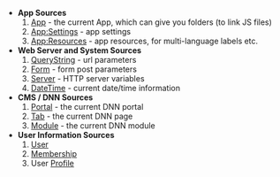 
* **App Sources**
  1. [App](xref:Basics.LookUp.App) - the current App, which can give you folders (to link JS files)
  1. [App:Settings](xref:Basics.LookUp.App#appsettings-tokens) - app settings
  1. [App:Resources](xref:Basics.LookUp.App#appresources-tokens) - app resources, for multi-language labels etc.
* **Web Server and System Sources**
  1. [QueryString](xref:Basics.LookUp.Web#querystring-tokens) - url parameters
  1. [Form](xref:Basics.LookUp.Web#form-tokens) - form post parameters
  1. [Server](xref:Basics.LookUp.Web#server-tokens) - HTTP server variables
  1. [DateTime](xref:Basics.LookUp.DateTime) - current date/time information
* **CMS / DNN Sources**
  1. [Portal](xref:Basics.LookUp.Dnn#portal-tokens) - the current DNN portal
  1. [Tab](xref:Basics.LookUp.Dnn#tab-page-tokens) - the current DNN page
  1. [Module](xref:Basics.LookUp.Dnn#module-tokens) - the current DNN module
* **User Information Sources**
  1. [User](xref:Basics.LookUp.User#user-tokens)
  1. [Membership](xref:Basics.LookUp.User#membership-tokens)
  1. User [Profile](xref:Basics.LookUp.User#user-profile-tokens)